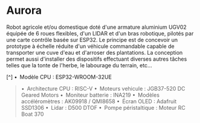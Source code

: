 # Aurora
Robot agricole et/ou domestique doté d'une armature aluminium UGV02 équipée de 6 roues flexibles, d'un LIDAR et d'un bras robotique, pilotés par une carte contrôle basée sur ESP32. Le principe est de concevoir un prototype à échelle réduite d'un véhicule commandable capable de transporter une cuve d'eau et d'arroser des plantations. La conception permet aussi d'installer des dispositifs effectuant diverses autres tâches telles que la tonte de l'herbe, le labourage du terrain, etc...

[^] • Modèle CPU : ESP32-WROOM-32UE
> • Architecture CPU : RISC-V
> • Moteurs vehicule : JGB37-520 DC Geared Motors
> • Moniteur batterie : INA219
> • Modèles accéléromètres : AK09918 / QMI8658
> • Écran OLED : Adafruit SSD1306
> • Lidar : D500 DTOF
> • Pompe péristaltique : Moteur RC Boat 370
